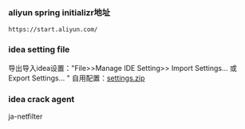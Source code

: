 ### aliyun spring initializr地址
`https://start.aliyun.com/`

### idea setting file
导出导入idea设置："File>>Manage IDE Setting>> Import Settings... 或 Export Settings... "
自用配置：[settings.zip](https://github.com/hdsam/dev-backup/files/14001710/settings.zip)

### idea crack agent
ja-netfilter
